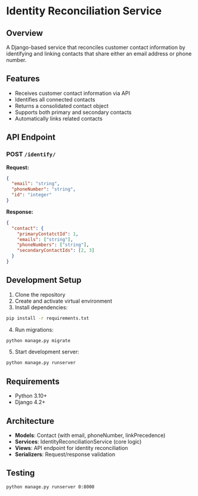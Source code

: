 # Identity Reconciliation Service

## Overview

A Django-based service that reconciles customer contact information by identifying and linking contacts that share either an email address or phone number.

## Features

- Receives customer contact information via API
- Identifies all connected contacts
- Returns a consolidated contact object
- Supports both primary and secondary contacts
- Automatically links related contacts

## API Endpoint

### POST `/identify/`

**Request:**
```json
{
  "email": "string",
  "phoneNumber": "string",
  "id": "integer"
}
```

**Response:**
```json
{
  "contact": {
    "primaryContatctId": 1,
    "emails": ["string"],
    "phoneNumbers": ["string"],
    "secondaryContactIds": [2, 3]
  }
}
```


## Development Setup

1. Clone the repository
2. Create and activate virtual environment
3. Install dependencies:
```bash
pip install -r requirements.txt
```

4. Run migrations:
```bash
python manage.py migrate
```

5. Start development server:
```bash
python manage.py runserver
```

## Requirements

- Python 3.10+
- Django 4.2+

## Architecture

- **Models**: Contact (with email, phoneNumber, linkPrecedence)
- **Services**: IdentityReconciliationService (core logic)
- **Views**: API endpoint for identity reconciliation
- **Serializers**: Request/response validation

## Testing

```bash
python manage.py runserver 0:8000
```
